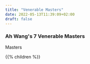 ```yaml
---
title: "Venerable Masters"
date: 2022-05-13T11:39:09+02:00
draft: false
---
```


### Ah Wang's 7 Venerable Masters

Masters

{{% children  %}}
